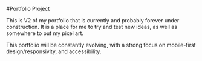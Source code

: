 #Portfolio Project

This is V2 of my portfolio that is currently and probably forever under construction. It is a place for me to try and test new ideas, as well as somewhere to put my pixel art. 

This portfolio will be constantly evolving, with a strong focus on mobile-first design/responsivity, and accessibility.